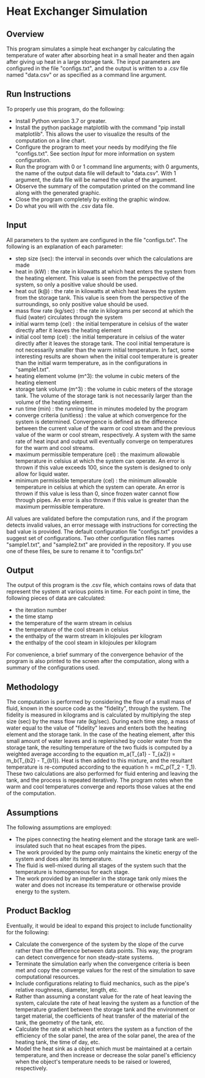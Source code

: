 # Heat Exchanger Simulation

## Overview
This program simulates a simple heat exchanger by calculating the temperature of water after absorbing heat in a small heater and then again after giving up heat in a large storage tank. The input parameters are configured in the file "configs.txt", and the output is written to a .csv file named "data.csv" or as specified as a command line argument. 

## Run Instructions
To properly use this program, do the following:
- Install Python version 3.7 or greater.
- Install the python package matplotlib with the command "pip install matplotlib". This allows the user to visualize the results of the computation on a line chart.
- Configure the program to meet your needs by modifying the file "configs.txt". See section <i>Input</I> for more information on system configuration.
- Run the program with 0 or 1 command line arguments; with 0 arguments, the name of the output data file will default to "data.csv". With 1 argument, the data file will be named the value of the argument.
- Observe the summary of the computation printed on the command line along with the generated graphic.
- Close the program completely by exiting the graphic window.
- Do what you will with the .csv data file.

## Input
All parameters to the system are configured in the file "configs.txt". The following is an explanation of each parameter:
- step size (sec): the interval in seconds over which the calculations are made
- heat in (kW) : the rate in kilowatts at which heat enters the system from the heating element. This value is seen from the perspective of the system, so only a positive value should be used.
- heat out (k@) : the rate in kilowatts at which heat leaves the system from the storage tank. This value is seen from the perspective of the surroundings, so only positive value should be used.
- mass flow rate (kg/sec) : the rate in kilograms per second at which the fluid (water) circulates through the system
- initial warm temp (cel) : the initial temperature in celsius of the water directly after it leaves the heating element
- initial cool temp (cel) : the initial temperature in celsius of the water directly after it leaves the storage tank. The cool initial temperature is not necessarily smaller than the warm initial temperature. In fact, some interesting results are shown when the initial cool temperature is greater than the initial warm temperature, as in the configurations in "sample1.txt".
- heating element volume (m^3): the volume in cubic meters of the heating element
- storage tank volume (m^3) : the volume in cubic meters of the storage tank. The volume of the storage tank is not necessarily larger than the volume of the heating element. 
- run time (min) : the running time in minutes modeled by the program
- converge criteria (unitless) : the value at which convergence for the system is determined. Convergence is defined as the difference between the current value of the warm or cool stream and the previous value of the warm or cool stream, respectively. A system with the same rate of heat input and output will eventually converge on temperatures for the warm and cool streams.
- maximum permissible temperature (cel) : the maximum allowable temperature in celsius at which the system can operate. An error is thrown if this value exceeds 100, since the system is designed to only allow for liquid water.
- minimum permissible temperature (cel) : the minimum allowable temperature in celsius at which the system can operate. An error is thrown if this value is less than 0, since frozen water cannot flow through pipes. An error is also thrown if this value is greater than the maximum permissible temperature.

All values are validated before the computation runs, and if the program detects invalid values, an error message with instructions for correcting the bad value is provided. The default configuration file "configs.txt" provides a suggest set of configurations. Two other configuration files names "sample1.txt", and "sample2.txt" are provided in the repository. If you use one of these files, be sure to rename it to "configs.txt"

## Output
The output of this program is the .csv file, which contains rows of data that represent the system at various points in time. For each point in time, the following pieces of data are calculated:
- the iteration number
- the time stamp
- the temperature of the warm stream in celsius
- the temperature of the cool stream in celsius
- the enthalpy of the warm stream in kilojoules per kilogram
- the enthalpy of the cool steam in kilojoules per kilogram

For convenience, a brief summary of the convergence behavior of the program is also printed to the screen after the computation, along with a summary of the configurations used.

## Methodology 
The computation is performed by considering the flow of a small mass of fluid, known in the source code as the "fidelity", through the system. The fidelity is measured in kilograms and is calculated by multiplying the step size (sec) by the mass flow rate (kg/sec). During each time step, a mass of water equal to the value of "fidelity" leaves and enters both the heating element and the storage tank. In the case of the heating element, after this small amount of water leaves and is replenished by cooler water from the storage tank, the resulting temperature of the two fluids is computed by a weighted average according to the equation m_a(T_{a1} - T_{a2}) = m_b(T_{b2} - T_{b1}). Heat is then added to this mixture, and the resultant temperature is re-computed according to the equation h = m*C_p*(T_2 - T_1). These two calculations are also performed for fluid entering and leaving the tank, and the process is repeated iteratively. The program notes when the warm and cool temperatures converge and reports those values at the end of the computation.

## Assumptions
The following assumptions are employed:
- The pipes connecting the heating element and the storage tank are well-insulated such that no heat escapes from the pipes.
- The work provided by the pump only maintains the kinetic energy of the system and does alter its temperature.
- The fluid is well-mixed during all stages of the system such that the temperature is homogeneous for each stage.
- The work provided by an impeller in the storage tank only mixes the water and does not increase its temperature or otherwise provide energy to the system.

## Product Backlog
Eventually, it would be ideal to expand this project to include functionality for the following:
- Calculate the convergence of the system by the slope of the curve rather than the difference between data points. This way, the program can detect convergence for non steady-state systems.
- Terminate the simulation early when the convergence criteria is been met and copy the converge values for the rest of the simulation to save computational resources.
- Include configurations relating to fluid mechanics, such as the pipe's relative roughness, diameter, length, etc.
- Rather than assuming a constant value for the rate of heat leaving the system, calculate the rate of heat leaving the system as a function of the temperature gradient between the storage tank and the environment or target material, the coefficients of heat transfer of the material of the tank, the geometry of the tank, etc.
- Calculate the rate at which heat enters the system as a function of the efficiency of the solar panel, the area of the solar panel, the area of the heating tank, the time of day, etc.
- Model the heat sink as a object which must be maintained at a certain temperature, and then increase or decrease the solar panel's efficiency when the object's temperature needs to be raised or lowered, respectively.
